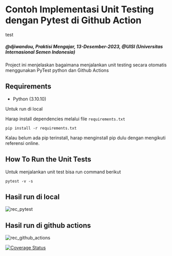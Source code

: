 # Contoh Implementasi Unit Testing dengan Pytest di Github Action
test
##### @djiwandou, Praktisi Mengajar, 13-Desember-2023, @UISI (Universitas Internasional Semen Indonesia)

Project ini menjelaskan bagaimana menjalankan unit testing secara otomatis menggunakan PyTest python dan Github Actions

## Requirements
* Python (3.10.10)

Untuk run di local 

Harap install dependencies melalui file `requirements.txt` 
```commandline
pip install -r requirements.txt
```
Kalau belum ada pip terinstall, harap menginstall pip dulu dengan mengikuti referensi online.

## How To Run the Unit Tests
Untuk menjalankan unit test bisa run command berikut
```commandline
pytest -v -s
```
## Hasil run di local
![rec_pytest](https://github.com/djiwandou/contoh-pytest-github-action/assets/24618908/72c939c9-767c-48c4-b147-15c27c3e58e5)

## Hasil run di github actions
![rec_github_actions](https://github.com/djiwandou/contoh-pytest-github-action/assets/24618908/d1962c73-256b-496d-9a8b-f2791155082f)


[![Coverage Status](coverage.svg)](https://github.com/djiwandou/contoh-pytest-github-action)
